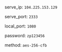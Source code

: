 
  serve_ip: `104.225.153.129`

  serve_port: `2333`

  local_port: `1080`

  password: `zp123456`

  method: `aes-256-cfb`

